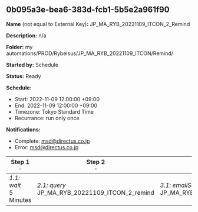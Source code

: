 ## 0b095a3e-bea6-383d-fcb1-5b5e2a961f90

**Name** (not equal to External Key)**:** JP_MA_RYB_20221109_ITCON_2_Remind

**Description:** n/a

**Folder:** my automations/PROD/Rybelsus/JP_MA_RYB_20221109_ITCON/Remind/

**Started by:** Schedule

**Status:** Ready

**Schedule:**

* Start: 2022-11-09 12:00:00 +09:00
* End: 2022-11-09 12:00:00 +09:00
* Timezone: Tokyo Standard Time
* Recurrance: run only once

**Notifications:**

* Complete: msd@directus.co.jp
* Error: msd@directus.co.jp

| Step 1<br>_<small>-</small>_ | Step 2<br>_<small>-</small>_ | Step 3<br>_<small>-</small>_ |
| --- | --- | --- |
| _1.1: wait_<br>5 Minutes | _2.1: query_<br>JP_MA_RYB_20221109_ITCON_2_remind | _3.1: emailSend_<br>JP_MA_RYB_20221109_ITCON_2_remind |
